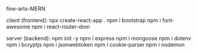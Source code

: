 fine-arts-MERN

client (frontend):
    npx create-react-app .
    npm i bootstrap
    npm i font-awesome 
    npm i react-router-dom

server (backend):
    npm init -y
    npm i express
    npm i mongoose
    npm i dotenv
    npm i bcryptjs
    npm i jsonwebtoken
    npm i cookie-parser
    npm i nodemon

